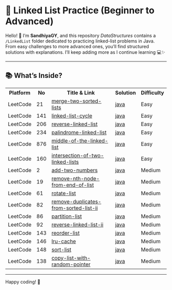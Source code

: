 
<h1>🔗 Linked List Practice (Beginner to Advanced)</h1>

<p>Hello! 👋 I’m <strong>SandhiyaGY</strong>, and this repository <em>DataStructures</em> contains a <code>/LinkedList</code> folder dedicated to practicing linked-list problems in Java.<br />
From easy challenges to more advanced ones, you’ll find structured solutions with explanations. I’ll keep adding more as I continue learning 💻✨</p>

<hr />

<h2>📚 What’s Inside?</h2>

<table>
  <tr>
    <th>Platform</th><th>No</th><th>Title & Link</th><th>Solution</th><th>Difficulty</th>
  </tr>
  <tr>
    <td>LeetCode</td><td>21</td>
    <td><a href="https://leetcode.com/problems/merge-two-sorted-lists/">merge-two-sorted-lists</a></td>
    <td><a href="https://github.com/SandhiyaGY/data-structures-practice-problems/tree/main/LinkedList/merge-two-sorted-lists">java</a></td>
    <td>Easy</td>
  </tr>
  <tr>
    <td>LeetCode</td><td>141</td>
    <td><a href="https://leetcode.com/problems/linked-list-cycle/">linked-list-cycle</a></td>
    <td><a href="https://github.com/SandhiyaGY/data-structures-practice-problems/tree/main/LinkedList/linked-list-cycle">java</a></td>
    <td>Easy</td>
  </tr>
  <tr>
    <td>LeetCode</td><td>206</td>
    <td><a href="https://leetcode.com/problems/reverse-linked-list/">reverse-linked-list</a></td>
    <td><a href="https://github.com/SandhiyaGY/data-structures-practice-problems/tree/main/LinkedList/reverse-linked-list">java</a></td>
    <td>Easy</td>
  </tr>
  <tr>
    <td>LeetCode</td><td>234</td>
    <td><a href="https://leetcode.com/problems/palindrome-linked-list/">palindrome-linked-list</a></td>
    <td><a href="https://github.com/SandhiyaGY/data-structures-practice-problems/tree/main/LinkedList/palindrome-linked-list">java</a></td>
    <td>Easy</td>
  </tr>
  <tr>
    <td>LeetCode</td><td>876</td>
    <td><a href="https://leetcode.com/problems/middle-of-the-linked-list/">middle-of-the-linked-list</a></td>
    <td><a href="https://github.com/SandhiyaGY/data-structures-practice-problems/tree/main/LinkedList/middle-of-the-linked-list">java</a></td>
    <td>Easy</td>
  </tr>
  <tr>
    <td>LeetCode</td><td>160</td>
    <td><a href="https://leetcode.com/problems/intersection-of-two-linked-lists/">intersection-of-two-linked-lists</a></td>
    <td><a href="https://github.com/SandhiyaGY/data-structures-practice-problems/tree/main/LinkedList/intersection-of-two-linked-lists">java</a></td>
    <td>Easy</td>
  </tr>
   <tr>
    <td>LeetCode</td><td>2</td>
    <td><a href="https://leetcode.com/problems/add-two-numbers/">add-two-numbers</a></td>
    <td><a href="https://github.com/SandhiyaGY/data-structures-practice-problems/tree/main/LinkedList/add-two-numbers">java</a></td>
    <td>Medium</td>
  </tr>
  <tr>
    <td>LeetCode</td><td>19</td>
    <td><a href="https://leetcode.com/problems/remove-nth-node-from-end-of-list/">remove-nth-node-from-end-of-list</a></td>
    <td><a href="https://github.com/SandhiyaGY/data-structures-practice-problems/tree/main/LinkedList/remove-nth-node-from-end-of-list">java</a></td>
    <td>Medium</td>
  </tr>
  <tr>
    <td>LeetCode</td><td>61</td>
    <td><a href="https://leetcode.com/problems/rotate-list/">rotate-list</a></td>
    <td><a href="https://github.com/SandhiyaGY/data-structures-practice-problems/tree/main/LinkedList/rotate-list">java</a></td>
    <td>Medium</td>
  </tr>
  <tr>
    <td>LeetCode</td><td>82</td>
    <td><a href="https://leetcode.com/problems/remove-duplicates-from-sorted-list-ii/">remove-duplicates-from-sorted-list-ii</a></td>
    <td><a href="https://github.com/SandhiyaGY/data-structures-practice-problems/tree/main/LinkedList/remove-duplicates-from-sorted-list-ii">java</a></td>
    <td>Medium</td>
  </tr>
  <tr>
    <td>LeetCode</td><td>86</td>
    <td><a href="https://leetcode.com/problems/partition-list/">partition-list</a></td>
    <td><a href="https://github.com/SandhiyaGY/data-structures-practice-problems/tree/main/LinkedList/partition-list">java</a></td>
    <td>Medium</td>
  </tr>
  <tr>
    <td>LeetCode</td><td>92</td>
    <td><a href="https://leetcode.com/problems/reverse-linked-list-ii/">reverse-linked-list-ii</a></td>
    <td><a href="https://github.com/SandhiyaGY/data-structures-practice-problems/tree/main/LinkedList/reverse-linked-list-ii">java</a></td>
    <td>Medium</td>
  </tr>
  <tr>
    <td>LeetCode</td><td>143</td>
    <td><a href="https://leetcode.com/problems/reorder-list/">reorder-list</a></td>
    <td><a href="https://github.com/SandhiyaGY/data-structures-practice-problems/tree/main/LinkedList/reorder-list">java</a></td>
    <td>Medium</td>
  </tr>
  <tr>
    <td>LeetCode</td><td>146</td>
    <td><a href="https://leetcode.com/problems/lru-cache/">lru-cache</a></td>
    <td><a href="https://github.com/SandhiyaGY/data-structures-practice-problems/tree/main/LinkedList/lru-cache">java</a></td>
    <td>Medium</td>
  </tr>
  <tr>
    <td>LeetCode</td><td>148</td>
    <td><a href="https://leetcode.com/problems/sort-list/">sort-list</a></td>
    <td><a href="https://github.com/SandhiyaGY/data-structures-practice-problems/tree/main/LinkedList/sort-list">java</a></td>
    <td>Medium</td>
  </tr>
  <tr>
    <td>LeetCode</td><td>138</td>
    <td><a href="https://leetcode.com/problems/copy-list-with-random-pointer/description/">copy-list-with-random-pointer</a></td>
    <td><a href=" https://github.com/SandhiyaGY/data-structures-practice-problems/tree/main/LinkedList/copy-list-with-random-pointer">java</a></td>
    <td>Medium</td>
  </tr>
 
</table>

<hr />

<p>Happy coding! 🚀</p>
